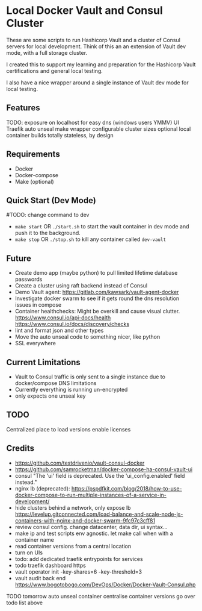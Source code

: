 # Local Docker Vault and Consul Cluster

These are some scripts to run Hashicorp Vault and a cluster of Consul servers for local development. Think of this an an extension of Vault dev mode, with a full storage cluster.

I created this to support my learning and preparation for the Hashicorp Vault certifications and general local testing.

I also have a nice wrapper around a single instance of Vault dev mode for local testing.

## Features

TODO:
exposure on localhost for easy dns (windows users YMMV)
UI
Traefik
auto unseal
make wrapper
configurable cluster sizes
optional local container builds
totally stateless, by design

## Requirements

* Docker
* Docker-compose
* Make (optional)

## Quick Start (Dev Mode)
#TODO: change command to dev

* `make start` OR `./start.sh` to start the vault container in dev mode and push it to the background.
* `make stop` OR `./stop.sh` to kill any container called `dev-vault`

## Future

* Create demo app (maybe python) to pull limited lifetime database passwords
* Create a cluster using raft backend instead of Consul
* Demo Vault agent: https://gitlab.com/kawsark/vault-agent-docker
* Investigate docker swarm to see if it gets round the dns resolution issues in compose
* Container healthchecks: Might be overkill and cause visual clutter. https://www.consul.io/api-docs/health https://www.consul.io/docs/discovery/checks
* lint and format json and other types
* Move the auto unseal code to something nicer, like python
* SSL everywhere

## Current Limitations

* Vault to Consul traffic is only sent to a single instance due to docker/compose DNS limitations
* Currently everything is running un-encrypted
* only expects one unseal key

## TODO
Centralized place to load versions
enable licenses

## Credits
* https://github.com/testdrivenio/vault-consul-docker
* https://github.com/samrocketman/docker-compose-ha-consul-vault-ui
* consul "The 'ui' field is deprecated. Use the 'ui_config.enabled' field instead."
* nginx lb (deprecated): https://pspdfkit.com/blog/2018/how-to-use-docker-compose-to-run-multiple-instances-of-a-service-in-development/
* hide clusters behind a network, only expose lb https://levelup.gitconnected.com/load-balance-and-scale-node-js-containers-with-nginx-and-docker-swarm-9fc97c3cff81
* review consul config. change datacenter, data dir, ui syntax...
* make ip and test scripts env agnostic. let make call when with a container name
* read container versions from a central location
* turn on UIs
* todo: add dedicated traefik entrypoints for services
* todo traefik dashboard https
* vault operator init -key-shares=6 -key-threshold=3
 * vault audit back end https://www.bogotobogo.com/DevOps/Docker/Docker-Vault-Consul.php

TODO tomorrow
auto unseal container
centralise container versions
go over todo list above